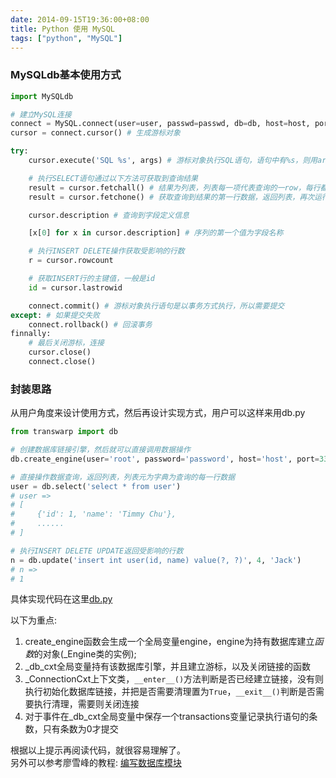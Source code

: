 ```yaml
---
date: 2014-09-15T19:36:00+08:00
title: Python 使用 MySQL
tags: ["python", "MySQL"]
---
```


### MySQLdb基本使用方式

```python
import MySQLdb

# 建立MySQL连接
connect = MySQL.connect(user=user, passwd=passwd, db=db, host=host, port=port)
cursor = connect.cursor() # 生成游标对象

try:
    cursor.execute('SQL %s', args) # 游标对象执行SQL语句，语句中有%s，则用args替换

    # 执行SELECT语句通过以下方法可获取到查询结果
    result = cursor.fetchall() # 结果为列表，列表每一项代表查询的一row，每行都是一个列表，列表顺序按照SELECT的字段顺序排序
    result = cursor.fetchone() # 获取查询到结果的第一行数据，返回列表，再次运行获取下一条

    cursor.description # 查询到字段定义信息

    [x[0] for x in cursor.description] # 序列的第一个值为字段名称

    # 执行INSERT DELETE操作获取受影响的行数
    r = cursor.rowcount

    # 获取INSERT行的主键值，一般是id
    id = cursor.lastrowid

    connect.commit() # 游标对象执行语句是以事务方式执行，所以需要提交
except: # 如果提交失败
    connect.rollback() # 回滚事务
finnally:
    # 最后关闭游标，连接
    cursor.close()
    connect.close()
```
<!--more-->

### 封装思路

从用户角度来设计使用方式，然后再设计实现方式，用户可以这样来用db.py

```python
from transwarp import db

# 创建数据库链接引擎，然后就可以直接调用数据操作
db.create_engine(user='root', password='password', host='host', port=3306, database='test')

# 直接操作数据查询，返回列表，列表元为字典为查询的每一行数据
user = db.select('select * from user')
# user =>
# [
#     {'id': 1, 'name': 'Timmy Chu'},
#     ......
# ]

# 执行INSERT DELETE UPDATE返回受影响的行数
n = db.update('insert int user(id, name) value(?, ?)', 4, 'Jack')
# n =>
# 1
```
具体实现代码在这里[db.py](https://github.com/zhu327/boz/blob/master/www/transwarp/db.py)

以下为重点:

1. create_engine函数会生成一个全局变量engine，engine为持有数据库建立*函数*的对象(_Engine类的实例);
2. _db_cxt全局变量持有该数据库引擎，并且建立游标，以及关闭链接的函数
3. _ConnectionCxt上下文类，`__enter__()`方法判断是否已经建立链接，没有则执行初始化数据库链接，并把是否需要清理置为`True`，`__exit__()`判断是否需要执行清理，需要则关闭连接
4. 对于事件在_db_cxt全局变量中保存一个transactions变量记录执行语句的条数，只有条数为0才提交

根据以上提示再阅读代码，就很容易理解了。  
另外可以参考廖雪峰的教程: [编写数据库模块](http://www.liaoxuefeng.com/wiki/001374738125095c955c1e6d8bb493182103fac9270762a000/0013976160374750f95bd09087744569be5aae6160c8351000)
